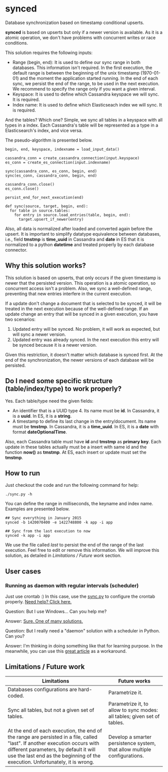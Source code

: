 # synced
Database synchronization based on timestamp conditional upserts.

**synced** is based on upserts but only if a newer version is available.  As it is a atomic operation, we don't have problems with concurrent writes or race conditions.

This solution requires the following inputs:

* Range (begin, end): It is used to define our sync range in both databases.  This information isn't required.  In the first execution, the default range is between the beginning of the unix timestamp (1970-01-01) and the moment the application started running.  In the end of each sync, we persist the end of the range, to be used in the next execution.  We recommend to specify the range only if you want a given interval.
* Keyspace: It is used to define which Cassandra keyspace we will sync.  It is required.
* Index name: It is used to define which Elasticseach index we will sync.  It is required.

And the tables?  Which one?  Simple, we sync all tables in a keyspace with all types in a index.  Each Cassandra's table will be represented as a type in a Elasticsearch's index, and vice versa.

The pseudo-algorithm is presented below.

```
begin, end, keyspace, indexname = load_input_data()

cassandra_conn = create_cassandra_connection(input.keyspace)
es_conn = create_es_connection(input.indexname)

sync(cassandra_conn, es_conn, begin, end)
sync(es_conn, cassandra_conn, begin, end)

cassandra_conn.close()
es_conn.close()

persist_end_for_next_execution(end)

def sync(source, target, begin, end):
  for table in source.tables:
    for entry in source.load_entries(table, begin, end):
      target.upsert_if_newer(entry)
```

Also, all data is normalized after loaded and converted again before the upsert.  It is important to simplify datatype equivalence between databases, i.e., field **tmstmp** is **time_uuid** in Cassandra and **date** in ES that it is normalized to a python **datetime** and treated properly by each database connector.

## Why this solution works?

This solution is based on upserts, that only occurs if the given timestamp is newer that the persisted version.  This operation is a atomic operation, so concurrent access isn't a problem.  Also, we sync a well-defined range, preventing that new entries interfere in the current execution.  

If a update don't change a document that is selected to be synced, it will be treated in the next execution because of the well-defined range.  If an update change an entry that will be synced in a given execution, you have two scenarios:

1. Updated entry will be synced.  No problem, it will work as expected, but will sync a newer version.
2. Updated entry was already synced.  In the next execution this entry will be synced because it is a newer version.

Given this restriction, it doesn't matter which database is synced first. At the end of the synchronization, the newer versions of each database will be persisted.

## Do I need some specific structure (table/index/type) to work properly?

Yes.  Each table/type need the given fields:

* An identifier that is a UUID type 4. Its name must be **id**.  In Cassandra, it is a **uuid**.  In ES, it is a **string**.
* A timestamp to define its last change in the entry/document.  Its name must be **tmstmp**.  In Cassandra, it is a **time_uuid**.  In ES, it is a **date** with format **dateOptionalTime**.

Also, each Cassandra table must have **id** and **tmstmp** as **primary key**.  Each update in these tables actually must be a insert with same id and the function **now()** as **tmstmp**.  At ES, each insert or update must set the **tmstmp**.

## How to run

Just checkout the code and run the following command for help:

```
./sync.py -h
```

You can define the range in milliseconds, the keyname and index name.  Examples are presented below.

```
## Sync everything in January 2015
synced -b 1420070400 -e 1422748800 -k app -i app

## Sync from the last execution to now
synced -k app -i app
```

We use the file called *last* to persist the end of the range of the last execution.  Feel free to edit or remove this information.  We will improve this solution, as detailed in *Limitations / Future work* section.

## User cases

### Running as daemon with regular intervals (scheduler)

Just use crontab :)  In this case, use the [sync.py](https://github.com/robertowm/synced/blob/master/sync.py) to configure the crontab properly. [Need help? Click here.](https://help.ubuntu.com/community/CronHowto)

Question:  But I use Windows...  Can you help me?

Answer:  [Sure.  One of many solutions.](http://www.ubuntu.com/download)

Question:  But I really need a "daemon" solution with a scheduler in Python.  Can you?

Answer:  I'm thinking in doing something like that for learning purpose.  In the meanwhile, you can use this [great article](http://simeonfranklin.com/blog/2012/aug/14/scheduling-tasks-python/) as a workaround.

## Limitations / Future work

| Limitations | Future works |
|--------------------------------------------------------------------------------------------------------------------------------------------------------------------------------------------------------------------------------------------------------|---------------------------------------------------------------------------|
| Databases configurations are hard-coded. | Parametrize it. |
| Sync all tables, but not a given set of tables. | Parametrize it, to allow to sync modes: all tables; given set of tables. |
| At the end of each execution, the end of the range are persisted in a file, called "last".  If another execution occurs with different parameters, by default it will use the last end as the beginning of the execution.  Unfortunately, it is wrong. | Develop a smarter persistence system, that allow multiple configurations. |

